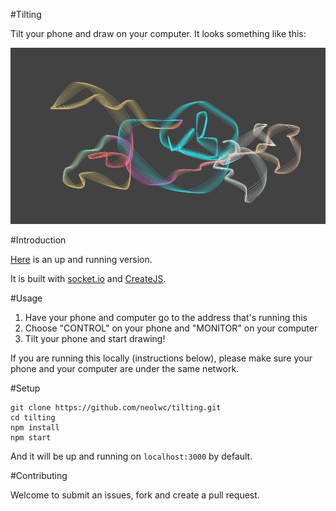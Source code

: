 #Tilting

Tilt your phone and draw on your computer. It looks something like this:

![DEMO](demo.png)

#Introduction

[Here](http://tilting.wenchen.li "Rainbow Ribbon - Tilt to Draw") is an up and running version.

It is built with [socket.io](https://github.com/socketio/socket.io/) and [CreateJS](http://createjs.com/).

#Usage

1. Have your phone and computer go to the address that's running this
2. Choose "CONTROL" on your phone and "MONITOR" on your computer
3. Tilt your phone and start drawing!

If you are running this locally (instructions below), please make sure your phone and your computer are under the same network.

#Setup

```Shell
git clone https://github.com/neolwc/tilting.git
cd tilting
npm install
npm start
```

And it will be up and running on ```localhost:3000``` by default.

#Contributing

Welcome to submit an issues, fork and create a pull request.
